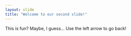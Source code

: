 ```yaml
---
layout: slide
title: "Welcome to our second slide!"
---
```

This is fun? Maybe, I guess...
Use the left arrow to go back!
